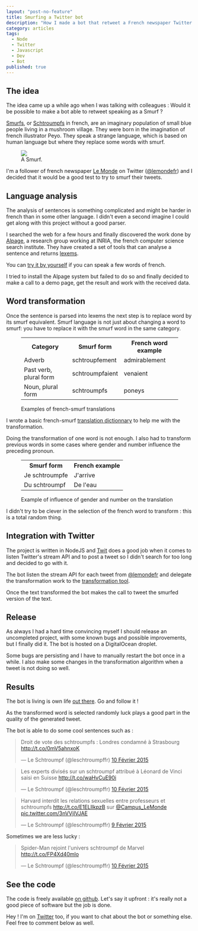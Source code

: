 ```yaml
---
layout: "post-no-feature"
title: Smurfing a Twitter bot
description: "How I made a bot that retweet a French newspaper Twitter feed as a Smurf"
category: articles
tags: 
  - Node
  - Twitter
  - Javascript
  - Dev
  - Bot
published: true
---
```


## The idea

The idea came up a while ago when I was talking with colleagues : Would it be possible to make a bot able to retweet speaking as a Smurf ?

[Smurfs](http://en.wikipedia.org/wiki/The_Smurfs), or [Schtroumpfs](http://fr.wikipedia.org/wiki/Les_Schtroumpfs) in french, are an imaginary population of small blue people living in a mushroom village. They were born in the imagination of french illustrator Peyo. They speak a strange language, which is based on human language but where they replace some words with smurf.

<figure>
  <img src="http://resize2-gulli.ladmedia.fr/r/611,599,center-middle,ffffff/img/var/jeunesse/storage/images/gulli/chaine-tv/dessins-animes/les-schtroumpfs/personnages/schtroumpf-musicien/21227448-3-fre-FR/Schtroumpf-musicien_original_backup.jpg">
  <figcaption>A Smurf.</figcaption>
</figure>

I'm a follower of french newspaper [Le Monde](http://www.lemonde.fr/) on Twitter ([@lemondefr](https://twitter.com/lemondefr)) and I decided that
it would be a good test to try to smurf their tweets.

## Language analysis

The analysis of sentences is something complicated and might be harder in french than in some other language. I didn't even a second imagine
I could get along with this project without a good parser.

I searched the web for a few hours and finally discovered the work done by [Alpage](https://www.rocq.inria.fr/alpage-wiki/tiki-index.php?page=Accueil), a research group working at INRIA, the french computer science search institute.
They have created a set of tools that can analyse a sentence and returns [lexems](http://en.wikipedia.org/wiki/Lexeme).

You can [try it by yourself](http://alpage.inria.fr/frmgwiki/frmg_main/frmg_server) if you can speak a few words of french.

I tried to install the Alpage system but failed to do so and finally decided to make a call to a demo page, get the result and work with the received data.

## Word transformation

Once the sentence is parsed into lexems the next step is to replace word by its smurf equivalent. Smurf language is not just about changing a word to smurf: you have to replace it with the smurf word in the same category.

<figure>
    <table>
        <tr>
            <th>Category</th>
            <th>Smurf form</th>
            <th>French word example</th>
        </tr>
        <tr>
            <td>Adverb</td>
            <td>schtroupfement</td>
            <td>admirablement</td>
        </tr>
        <tr>
            <td>Past verb, plural form</td>
            <td>schtroumpfaient</td>
            <td>venaient</td>
        </tr>
        <tr>
            <td>Noun, plural form</td>
            <td>schtroumpfs</td>
            <td>poneys</td>
        </tr>
    </table>
<figcaption>Examples of french-smurf translations</figcaption>
</figure>

I wrote a basic french-smurf [translation dictionnary](https://github.com/SelrahcD/leschtroumpffr/blob/master/language.js) to help me with the transformation.

Doing the transformation of one word is not enough. I also had to transform previous words in some cases where gender and number influence the preceding pronoun.

<figure>
    <table>
        <tr>
            <th>Smurf form</th>
            <th>French example</th>
        </tr>
        <tr>
            <td>Je schtroumpfe</td>
            <td>J'arrive</td>
        </tr>
        <tr>
            <td>Du schtroumpf</td>
            <td>De l'eau</td>
        </tr>
    </table>
<figcaption>Example of influence of gender and number on the translation</figcaption>
</figure>


I didn't try to be clever in the selection of the french word to transform : this is a total random thing.

## Integration with Twitter

The project is written in NodeJS and [Twit](https://github.com/ttezel/twit) does a good job when it comes to listen Twitter's stream API and to post a tweet so I didn't search for too long and decided to go with it.

The bot listen the stream API for each tweet from [@lemondefr](https://twitter.com/lemondefr) and delegate the transformation work to the [transformation tool](https://github.com/SelrahcD/leschtroumpffr/blob/master/schtroumpsify.js).

Once the text transformed the bot makes the call to tweet the smurfed version of the text.

## Release

As always I had a hard time convincing myself I should release an uncompleted project, with some known bugs and possible improvements, but I finally did it.
The bot is hosted on a DigitalOcean droplet.

Some bugs are persisting and I have to manually restart the bot once in a while. I also make some changes in the transformation algorithm when a tweet is not doing so well. 

## Results

The bot is living is own life [out there](https://twitter.com/leschtroumpffr). Go and follow it !

As the transformed word is selected randomly luck plays a good part in the quality of the generated tweet.

The bot is able to do some cool sentences such as :

<blockquote class="twitter-tweet tw-align-center" data-cards="hidden" lang="fr">
  <p>Droit de vote des schtroumpfs : Londres condamné à Strasbourg <a href="http://t.co/0mV5ahnxoK">http://t.co/0mV5ahnxoK</a></p>
  &mdash; Le Schtroumpf (@leschtroumpffr) <a href="https://twitter.com/leschtroumpffr/status/565125702379651072">10 Février 2015</a>
</blockquote>

<blockquote class="twitter-tweet tw-align-center" lang="fr"><p>Les experts divisés sur un schtroumpf attribué à Léonard de Vinci saisi en Suisse <a href="http://t.co/waHvCuE90i">http://t.co/waHvCuE90i</a></p>&mdash; Le Schtroumpf (@leschtroumpffr) <a href="https://twitter.com/leschtroumpffr/status/565197113806831616">10 Février 2015</a></blockquote>
<script async src="//platform.twitter.com/widgets.js" charset="utf-8"></script>

<blockquote class="twitter-tweet tw-align-center" data-cards="hidden" lang="fr"><p>Harvard interdit les relations sexuelles entre professeurs et schtroumpfs <a href="http://t.co/E1ELllkpzB">http://t.co/E1ELllkpzB</a> sur <a href="https://twitter.com/Campus_LeMonde">@Campus_LeMonde</a> <a href="http://t.co/3nVVjIVJAE">pic.twitter.com/3nVVjIVJAE</a></p>&mdash; Le Schtroumpf (@leschtroumpffr) <a href="https://twitter.com/leschtroumpffr/status/564789667116359680">9 Février 2015</a></blockquote>
<script async src="//platform.twitter.com/widgets.js" charset="utf-8"></script>


Sometimes we are less lucky :

<blockquote class="twitter-tweet tw-align-center" data-cards="hidden" lang="fr"><p>Spider-Man rejoint l&#39;univers schtroumpf de Marvel <a href="http://t.co/FP4Xd40mlo">http://t.co/FP4Xd40mlo</a></p>&mdash; Le Schtroumpf (@leschtroumpffr) <a href="https://twitter.com/leschtroumpffr/status/565106823876055041">10 Février 2015</a></blockquote>
<script async src="//platform.twitter.com/widgets.js" charset="utf-8"></script>

## See the code

The code is freely available [on github](https://github.com/SelrahcD/leschtroumpffr).
Let's say it upfront : it's really not a good piece of software but the job is done.


Hey ! I'm on [Twitter](https://twitter.com/selrahcd) too, if you want to chat about the bot or something else. Feel free to comment below as well.


<script async src="//platform.twitter.com/widgets.js" charset="utf-8"></script>
